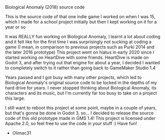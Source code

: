 Biological Anomaly (2018) source code

This is the source code of that one indie game I worked on when I was 15, which I made for a school project initially but then I kept working on it for a year or so

It was REALLY fun working on Biological Anomaly, I learnt a lot about coding and it felt like for the first time I was surprisingly not sucking at coding a game (I mean, in comparison to previous projects such as Purki 2014 and the later 2016 prototype)
This project went on hiatus in early 2020 since I started working on HeartDive with some friends. HeartDive is made on Godot 3, and after trying out that engine for about a year, I decided I wanted to completely switch to it rather than going back to GameMaker Studio 1.4

Years passed and I got busy with many other projects, which led to Biological Anomaly's original source code to be locked in the depths of my hard drive for years.
I never stopped thinking about Biological Anomaly, its characters and its music, but I'm currently far too busy to take on a project this large.

I still want to reboot this project at some point, maybe in a couple of years, but that's gonna be done in Godot 3, so... I decided to release the source code of this old prototype made in GMS 1.4!
This project is licensed under Apache 2.0, so feel free to use the code in your stuff :)
Have fun!

- Olimac31
